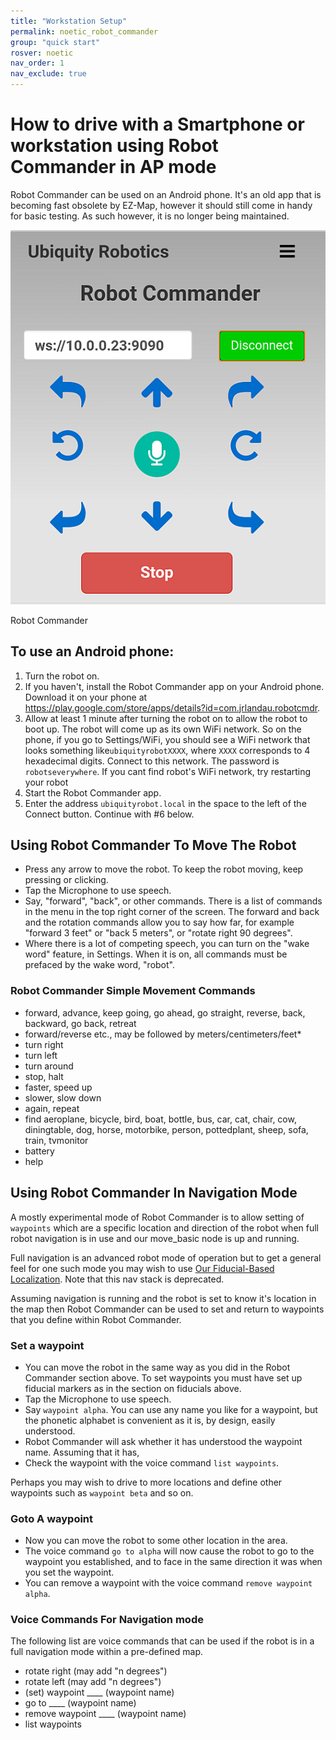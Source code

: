 ```yaml
---
title: "Workstation Setup"
permalink: noetic_robot_commander
group: "quick start"
rosver: noetic
nav_order: 1
nav_exclude: true
--- 
```


# How to drive with a Smartphone or workstation using Robot Commander in AP mode

Robot Commander can be used on an Android phone. It's an old app that is becoming fast obsolete by EZ-Map, however it should still come in handy for basic testing. As such however, it is no longer being maintained.

<div class="image-wrapper">

<img src="assets/Robot_Commander.png" />


<p class="image-caption">Robot Commander</p>

</div>

## To use an Android phone:

1. Turn the robot on.
2. If you haven't, install the Robot Commander app on your Android phone. Download it on your phone at <https://play.google.com/store/apps/details?id=com.jrlandau.robotcmdr>.
3. Allow at least 1 minute after turning the robot on to allow the robot to boot up. The robot will come up as its own WiFi network. So on the phone, if you go to Settings/WiFi, you should see a WiFi network that looks something like`ubiquityrobotXXXX`, where `XXXX` corresponds to 4 hexadecimal digits. Connect to this network.  The password is `robotseverywhere`. If you cant find robot's WiFi network, try restarting your robot
4. Start the Robot Commander app.  
5. Enter the address `ubiquityrobot.local` in the space to the left of the Connect button.
Continue with #6 below.

<!---
## To use a workstation
Temporarily withdrawn.  

1. Turn the robot on.
2. Unless you've done it already, install the [Google Chrome browser](https://www.google.com/chrome/browser/desktop/index.html) on your workstation.  Bring up the browser.
3. Allow at least 3 minutes after turning the robot on. On your workstation, connect to the UbiquityRobot network. The password is `robotseverywhere`.
4. Enter the address <https://10.42.0.1/speechcommands.html> in the address bar of the Chrome browser, and press the enter key.
5. If the browser gives you any warnings regarding a lack of security, disregard them.
6. Press or click the `Connect` button. You will hear "Connected" and the button will now read "Disconnect".  
-->

## Using Robot Commander To Move The Robot
* Press any arrow to move the robot. To keep the robot moving, keep pressing or clicking.
* Tap the Microphone to use speech.
* Say, "forward", "back", or other commands. There is a list of commands in the menu in the top right corner of the screen. The forward and back and the rotation commands allow you to say how far, for example "forward 3 feet" or "back 5 meters", or "rotate right 90 degrees".
* Where there is a lot of competing speech, you can turn on the "wake word" feature, in Settings. When it is on, all commands must be prefaced by the wake word, "robot".

### Robot Commander Simple Movement Commands
* forward, advance, keep going, go ahead, go straight, reverse, back, backward, go back, retreat<br>
* forward/reverse etc., may be followed by meters/centimeters/feet\*
* turn right
* turn left
* turn around
* stop, halt
* faster, speed up
* slower, slow down
* again, repeat
* find aeroplane, bicycle, bird, boat, bottle, bus, car, cat, chair, cow, diningtable, dog, horse, motorbike, person, pottedplant, sheep, sofa, train, tvmonitor
* battery
* help

## Using Robot Commander In Navigation Mode

A mostly experimental mode of Robot Commander is to allow setting of ```waypoints``` which are a specific location and direction of the robot when full robot navigation is in use and our  move_basic node is up and running.  

Full navigation is an advanced robot mode of operation but to get a general feel for one such mode you may wish to use [Our Fiducial-Based Localization](https://github.com/UbiquityRobotics/fiducials). Note that this nav stack is deprecated.

Assuming navigation is running and the robot is set to know it's location in the map then Robot Commander can be used to set and return to waypoints that you define within Robot Commander.

### Set a waypoint
* You can move the robot in the same way as you did in the Robot Commander section above.  To set waypoints you must have set up fiducial markers as in the section on fiducials above.
* Tap the Microphone to use speech.
* Say `waypoint alpha`. You can use any name you like for a waypoint, but the phonetic alphabet is convenient as it is, by design, easily understood.
* Robot Commander will ask whether it has understood the waypoint name. Assuming that it has,
* Check the waypoint with the voice command `list waypoints`.

Perhaps you may wish to drive to more locations and define other waypoints such as `waypoint beta` and so on.

### Goto A waypoint

* Now you can move the robot to some other location in the area.
* The voice command `go to alpha` will now cause the robot to go to the waypoint you established, and to face in the same direction it was when you set the waypoint.
* You can remove a waypoint with the voice command `remove waypoint alpha`.  

### Voice Commands For Navigation mode

The following list are voice commands that can be used if the robot is in a full navigation mode within a pre-defined map.

* rotate right (may add "n degrees")
* rotate left (may add "n degrees")
* (set) waypoint ____ (waypoint name)
* go to ____ (waypoint name)
* remove waypoint ____ (waypoint name)
* list waypoints
